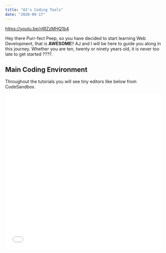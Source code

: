 ```yaml
---
title: "AJ's Coding Tools"
date: "2020-09-17"
---
```


https://youtu.be/nIRZzMHQ1b4

Hey there Purr-fect Peep, so you have decided to start learning Web Development, that is **AWESOME**!! AJ and I will be here to guide you along in this journey. Whether you are ten, twenty or ninety years old, it is never too late to get started ????.

## Main Coding Environment[](https://codingcat.dev/courses/html-for-a-10-year-old/html-coding-tools#main-coding-environment)

Throughout the tutorials you will see tiny editors like below from CodeSandbox.

<iframe src="[https://codesandbox.io/embed/html-for-a-10-year-old-basics-hello-world-vhigc?fontsize=14&hidenavigation=1&theme=dark](https://codesandbox.io/embed/html-for-a-10-year-old-basics-hello-world-vhigc?fontsize=14&hidenavigation=1&theme=dark)" style="width:100%; height:500px; border:0; border-radius: 4px; overflow:hidden;" title="html-for-a-10-year-old-basics-hello-world" allow="accelerometer; ambient-light-sensor; camera; encrypted-media; geolocation; gyroscope; hid; microphone; midi; payment; usb; vr; xr-spatial-tracking" sandbox="allow-forms allow-modals allow-popups allow-presentation allow-same-origin allow-scripts"

> .

If you would like to dive a little deeper you can look at the documentation for CodeSandbox  
[](https://codesandbox.io/docs)[https://codesandbox.io/docs](https://codesandbox.io/docs)

## CodeSandbox Login[](https://codingcat.dev/courses/html-for-a-10-year-old/html-coding-tools#codesandbox-login)

CodeSandbox uses an identity provider called [GitHub](https://github.com/). You can signup on GitHub using any email that you choose, just make sure you will have access to it long term. For instance if you are in school now and your email will be shutdown when you finish, consider creating an email address on [Gmail](https://www.google.com/gmail/about/#). Please see the video for reference.

![GitHub Login for CodeSandbox](https://res.cloudinary.com/ajonp/image/upload/f_auto,q_auto/ajonp-ajonp-com/courses/codesandbox/Screen_Shot_2019-12-07_at_3.31.16_PM.png)

## CodeSandbox Fork[](https://codingcat.dev/courses/html-for-a-10-year-old/html-coding-tools#codesandbox-fork)

You can think of a fork as a copy of my original code, that you can make all your own. When you get started withe the basics it might not make sense to create forks of my sandboxes because you are just learning and playing around. However, when you get into some more advanced courses you will want to start forking your own solutions and even using those in GitHub so that you can show off your work.

> Pro Tip: Employers looking for coders will often look at your GitHub repo to checkout your work. This way you have something to show them.

## Where are all AJonP's Sandboxes[](https://codingcat.dev/courses/html-for-a-10-year-old/html-coding-tools#where-are-all-ajonps-sandboxes)

You can find all of AJonP's sandboxes at [https://codesandbox.io/u/ajonp/sandboxes](https://codesandbox.io/u/ajonp/sandboxes). This is also where you would find a listing of all your sandboxes as well, just replace ajonp with your username.

![](https://codingcat.dev/wp-content/uploads/2020/09/image-69.png)

![Sandboxes](https://res.cloudinary.com/ajonp/image/upload/f_auto,q_auto/ajonp-ajonp-com/courses/codesandbox/Screen_Shot_2019-12-07_at_3.27.24_PM.png)
